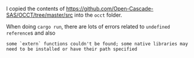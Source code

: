 I copied the contents of https://github.com/Open-Cascade-SAS/OCCT/tree/master/src into the `occt` folder.

When doing `cargo run`, there are lots of errors related to `undefined reference`s and also

```
some `extern` functions couldn't be found; some native libraries may need to be installed or have their path specified
```
